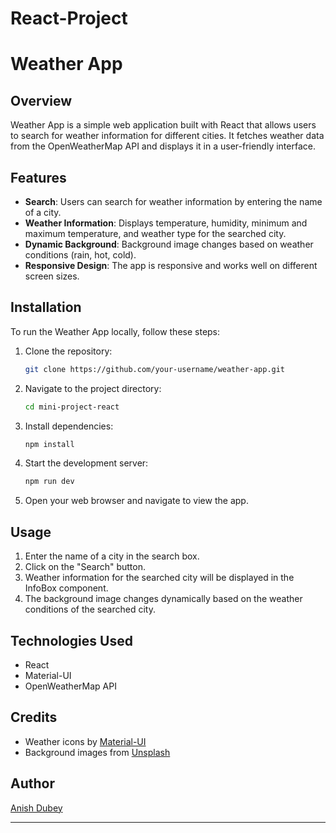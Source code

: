 # React-Project
# Weather App

## Overview

Weather App is a simple web application built with React that allows users to search for weather information for different cities. It fetches weather data from the OpenWeatherMap API and displays it in a user-friendly interface.

## Features

- **Search**: Users can search for weather information by entering the name of a city.
- **Weather Information**: Displays temperature, humidity, minimum and maximum temperature, and weather type for the searched city.
- **Dynamic Background**: Background image changes based on weather conditions (rain, hot, cold).
- **Responsive Design**: The app is responsive and works well on different screen sizes.

## Installation

To run the Weather App locally, follow these steps:

1. Clone the repository:

   ```bash
   git clone https://github.com/your-username/weather-app.git
   ```

2. Navigate to the project directory:

   ```bash
   cd mini-project-react
   ```

3. Install dependencies:

   ```bash
   npm install
   ```

4. Start the development server:

   ```bash
   npm run dev
   ```

5. Open your web browser and navigate to view the app.

## Usage

1. Enter the name of a city in the search box.
2. Click on the "Search" button.
3. Weather information for the searched city will be displayed in the InfoBox component.
4. The background image changes dynamically based on the weather conditions of the searched city.

## Technologies Used

- React
- Material-UI
- OpenWeatherMap API

## Credits

- Weather icons by [Material-UI](https://mui.com/components/icons/)
- Background images from  [Unsplash](https://unsplash.com/)


## Author

[Anish Dubey](https://github.com/AnishDubey0712)

---

